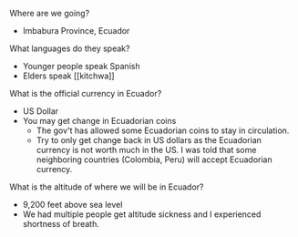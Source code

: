 
Where are we going?
- Imbabura Province, Ecuador

What languages do they speak?
- Younger people speak Spanish
- Elders speak [[kitchwa]]

What is the official currency in Ecuador?
- US Dollar
- You may get change in Ecuadorian coins
	- The gov't has allowed some Ecuadorian coins to stay in circulation.
	- Try to only get change back in US dollars as the Ecuadorian currency is not worth much in the US. I was told that some neighboring countries (Colombia, Peru) will accept Ecuadorian currency.

What is the altitude of where we will be in Ecuador?
- 9,200 feet above sea level
- We had multiple people get altitude sickness and I experienced shortness of breath.